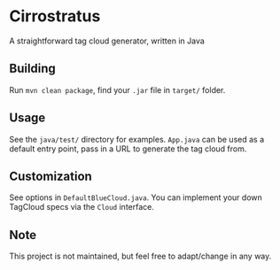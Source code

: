 # Cirrostratus
A straightforward tag cloud generator, written in Java

## Building
Run `mvn clean package`, find your `.jar` file in `target/` folder.

## Usage
See the `java/test/` directory for examples. `App.java` can be used as a default entry point, pass in a URL to generate the tag cloud from.

## Customization
See options in `DefaultBlueCloud.java`. You can implement your down TagCloud specs via the `Cloud` interface.

## Note
This project is not maintained, but feel free to adapt/change in any way.

